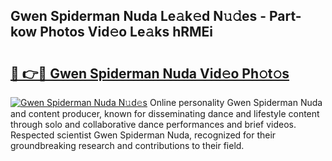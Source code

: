 ## Gwen Spiderman Nuda Le𝚊k𝚎d N𝚞𝚍es - Part-kow Photos Vid𝚎o Le𝚊ks hRMEi

# <h2><a href="http://fbbhdts.evod.top/?m=Gwen+Spiderman+Nuda">🔗 👉🔴 Gwen Spiderman Nuda Vid𝚎o Ph𝚘t𝚘s</a></h2>

[![Gwen Spiderman Nuda N𝚞d𝚎s](https://i.imgur.com/8V9OHl7.gif)](http://fbbhdts.evod.top/?m=Gwen+Spiderman+Nuda)
Online personality Gwen Spiderman Nuda and content producer, known for disseminating dance and lifestyle content through solo and collaborative dance performances and brief videos. Respected scientist Gwen Spiderman Nuda, recognized for their groundbreaking research and contributions to their field. 
